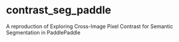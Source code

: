 # contrast_seg_paddle
A reproduction of Exploring Cross-Image Pixel Contrast for Semantic Segmentation in PaddlePaddle

